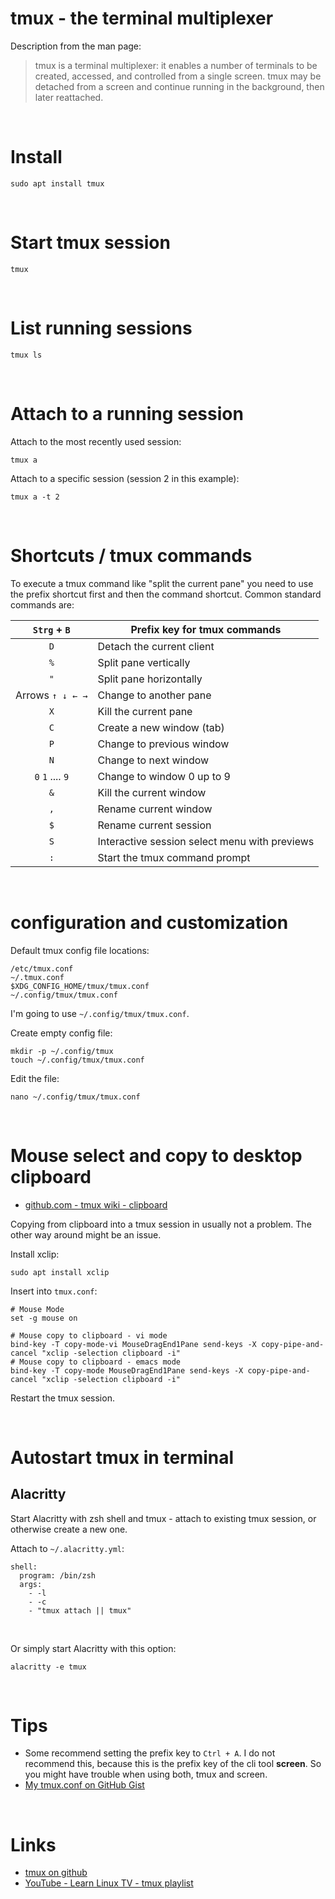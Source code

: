 # tmux - the terminal multiplexer

Description from the man page:

> tmux is a terminal multiplexer: it enables a number of terminals to be created, accessed, and controlled from a single screen.  tmux may be detached from a screen and continue running in the background, then later reattached.

</br>

# Install

```shell
sudo apt install tmux
```

</br>

# Start tmux session

```shell
tmux
```

</br>

# List running sessions

```shell
tmux ls
```

</br>

# Attach to a running session

Attach to the most recently used session:  
```shell
tmux a
```

Attach to a specific session (session 2 in this example):  
```shell
tmux a -t 2
```

</br>

# Shortcuts / tmux commands

To execute a tmux command like "split the current pane" you need to use the prefix shortcut first and then the command shortcut. Common standard commands are:

|   `Strg` + `B`   | Prefix key for tmux commands                  |
|:----------------:| --------------------------------------------- |
|       `D`        | Detach the current client                     |
|       `%`        | Split pane vertically                         |
|       `"`        | Split pane horizontally                       |
| Arrows `↑ ↓ ← →` | Change to another pane                        |
|       `X`        | Kill the current pane                         |
|       `C`        | Create a new window (tab)                     |
|       `P`        | Change to previous window                     |
|       `N`        | Change to next window                         |
| `0` `1` .... `9` | Change to window 0 up to 9                    |
|       `&`        | Kill the current window                       |
|       `,`        | Rename current window                         |
|       `$`        | Rename current session                        |
|       `S`        | Interactive session select menu with previews |
|       `:`        | Start the tmux command prompt                 | 

</br>

# configuration and customization

Default tmux config file locations: 

```shell
/etc/tmux.conf
~/.tmux.conf
$XDG_CONFIG_HOME/tmux/tmux.conf
~/.config/tmux/tmux.conf
```

I'm going to use `~/.config/tmux/tmux.conf`.

Create empty config file:  
```shell
mkdir -p ~/.config/tmux
touch ~/.config/tmux/tmux.conf
```

Edit the file:  
```shell
nano ~/.config/tmux/tmux.conf
```

</br>

# Mouse select and copy to desktop clipboard

- [github.com - tmux wiki - clipboard](https://github.com/tmux/tmux/wiki/Clipboard)

Copying from clipboard into a tmux session in usually not a problem. The other way around might be an issue.

Install xclip:  
```shell
sudo apt install xclip
```

Insert into `tmux.conf`:  
```shell
# Mouse Mode
set -g mouse on

# Mouse copy to clipboard - vi mode
bind-key -T copy-mode-vi MouseDragEnd1Pane send-keys -X copy-pipe-and-cancel "xclip -selection clipboard -i"
# Mouse copy to clipboard - emacs mode
bind-key -T copy-mode MouseDragEnd1Pane send-keys -X copy-pipe-and-cancel "xclip -selection clipboard -i"

```

Restart the tmux session.

</br>

# Autostart tmux in terminal

## Alacritty

Start Alacritty with zsh shell and tmux - attach to existing tmux session, or otherwise create a new one.

Attach to `~/.alacritty.yml`:  
```shell
shell:
  program: /bin/zsh
  args:
    - -l
    - -c
    - "tmux attach || tmux"
```

</br>

Or simply start Alacritty with this option:  
```shell
alacritty -e tmux
```

</br>

# Tips

- Some recommend setting the prefix key to `Ctrl + A`. I do not recommend this, because this is the prefix key of the cli tool **screen**. So you might have trouble when using both, tmux and screen.
- [My tmux.conf on GitHub Gist](https://gist.github.com/Cin-Hub/41b4038023291b85d3bd8993b8626ba7)

</br>

# Links

- [tmux on github](https://github.com/tmux/tmux)
- [YouTube - Learn Linux TV - tmux playlist](https://youtube.com/playlist?list=PLT98CRl2KxKGiyV1u6wHDV8VwcQdzfuKe&feature=shared)
